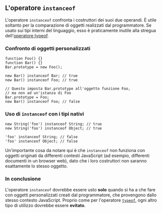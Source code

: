 ## L'operatore `instanceof`

L'operatore `instanceof` confronta i costruttori dei suoi due operandi.
&Egrave; utile soltanto per la comparazione di oggetti realizzati dal
programmatore. Se usato sui tipi interni del linguaggio, esso è
praticamente inutile alla stregua dell'[operatore typeof](#types.typeof).

### Confronto di oggetti personalizzati

    function Foo() {}
    function Bar() {}
    Bar.prototype = new Foo();

    new Bar() instanceof Bar; // true
    new Bar() instanceof Foo; // true

    // Questo imposta Bar.prototype all'oggetto funzione Foo,
    // ma non ad un'istanza di Foo
    Bar.prototype = Foo;
    new Bar() instanceof Foo; // false

### Uso di `instanceof` con i tipi nativi

    new String('foo') instanceof String; // true
    new String('foo') instanceof Object; // true

    'foo' instanceof String; // false
    'foo' instanceof Object; // false

Un'importante cosa da notare qui è che `instanceof` non funziona con oggetti
originati da differenti contesti JavaScript (ad esempio, differenti
documenti in un browser web), dato che i loro costruttori non saranno
esattamente lo stesso oggetto.

### In conclusione

L'operatore `instanceof` dovrebbe essere usto **solo** quando si ha a che fare
con oggetti personalizzati creati dal programmatore, che provengono dallo
stesso contesto JavaScript. Proprio come per l'operatore [`typeof`](#types.typeof),
ogni altro tipo di utilizzo dovrebbe essere **evitato**.

